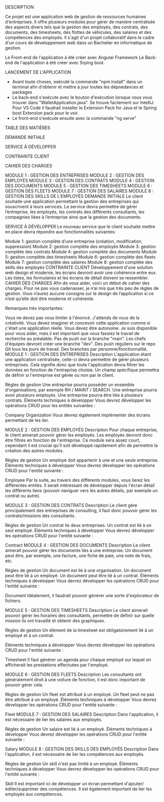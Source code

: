 DESCRIPTION

Ce projet est une application web de gestion de ressources humaines d'entreprises. Il offre plusieurs modules pour gérer de manière centralisée des aspects divers tels que la gestion des employés, des contrats, des documents, des timesheets, des flottes de véhicules, des salaires et des compétences des employés.
Il s'agit d'un projet collaboratif dans le cadre d'un cours de développement web dans un Bachelier en informatique de gestion. 

Le Front-end de l'application à été créer avec Angular Framework
Le Back-end de l'application à été créer avec Srping boot. 

LANCEMENT DE L'APPLICATION
- Avant toute choses, exécuté la commande "npm install" dans un terminal afin d'obtenir et mettre à jour toutes les dépnedances et packages
- Le back-end s'exécute avec le bouton d'exécution lorsque vous vous trouver dans "WalletApplication.java". Se trouve facilement sur IntelliJ. Pour VS Code il faudrait installer le Extension Pack for Java et le Spring boot Extension pack pour le voir. 
- Le front-end s'exécute ensuite avec la commande "ng serve"

TABLE DES MATIÈRES

DEMANDE INITIALE

SERVICE À DÉVELOPPER

CONTRAINTE CLIENT

CAHIER DES CHARGES

MODULE 1 : GESTION DES ENTREPRISES
MODULE 2 : GESTION DES EMPLOYÉS
MODULE 3 : GESTION DES CONTRATS
MODULE 4 : GESTION DES DOCUMENTS
MODULE 5 : GESTION DES TIMESHEETS
MODULE 6 : GESTION DES FLEETS
MODULE 7 : GESTION DES SALAIRES
MODULE 8 : GESTION DES SKILLS DE L’EMPLOYÉS
DEMANDE INITIALE
Le client souhaite une application permettant la gestion des entreprises qui souscrivent à leurs services. Le service devra permettre de gérer l’entreprise, les employés, les contrats des différents consultants, les compagnies liées à l’entreprise ainsi que la gestion des documents.

SERVICE À DÉVELOPPER
Le nouveau service que le client souhaite mettre en place devra répondre aux fonctionnalités suivantes:

Module 1: gestion complète d’une entreprise (création, modification, suppression)
Module 2: gestion complète des employés
Module 3: gestion complète des contrats
Module 4: gestion complète des documents
Module 5: gestion complète des timesheets
Module 6: gestion complète des fleets
Module 7: gestion complète des salaires
Module 8: gestion complète des skills des employés
CONTRAINTE CLIENT
Développement d'une solution web design et moderne, les écrans devront avoir une cohérence entre eux.
Les listes, les formulaires et les écrans de détail doivent se ressembler.
CAHIER DES CHARGES
Afin de vous aider, voici un début de cahier des charges. Pour ne pas vous cadenasser, je n’ai mis que très peu de règles de gestion. Vous n’aurez aucune consigne sur le design de l’application si ce n’est qu’elle doit être moderne et cohérente.

Remarques très importantes:

Vous ne devez pas vous limiter à l'énoncé. J'attends de vous de la créativité. Vous devez imaginer et concevoir cette application comme si c'était une application réelle.
Vous devez être autonome. Je suis disponible pour vous aider, mais il est important que vous fassiez le travail de recherche au préalable.
Pas de push sur la branche "main". Les chefs d'équipes devront créer une branche "dev".
Des push réguliers sur le repo Git tous les jours de travail.
Des branches par personne/fonctionnalité.
MODULE 1 : GESTION DES ENTREPRISES
Description
L'application étant une application centralisée, celle-ci devra permettre de gérer plusieurs entreprises. Cela signifie donc que toute l'application devra filtrer les données en fonction de l'entreprise choisie. Un champ spécifique permettra de définir si l'entreprise est gérée ou non par le client.

Règles de gestion
Une entreprise pourra posséder un ensemble d'organisations, par exemple RH / MAINT / SEARCH.
Une entreprise pourra avoir plusieurs employés.
Une entreprise pourra être liée à plusieurs contrats.
Éléments techniques à développer
Vous devrez développer les opérations CRUD pour les entités suivantes :

Company
Organization
Vous devrez également implémenter des écrans permettant de les lier.

MODULE 2 : GESTION DES EMPLOYÉS
Description
Pour chaque entreprise, le client aimerait pouvoir gérer les employés. Les employés devront donc être filtrés en fonction de l'entreprise. Ce module sera assez court, cependant il est crucial qu'il soit développé rapidement afin de permettre la création des autres modules.

Règles de gestion
Un employé doit appartenir à une et une seule entreprise.
Éléments techniques à développer
Vous devrez développer les opérations CRUD pour l'entité suivante :

Employee
Par la suite, au travers des différents modules, vous lierez les différentes entités. Il serait intéressant de développer depuis l'écran détail les différents liens (pouvoir naviguer vers les autres détails, par exemple un contrat ou autre).

MODULE 3 : GESTION DES CONTRATS
Description
Le client gère principalement des entreprises de consulting, il faut donc pouvoir gérer les contrats/missions des consultants.

Règles de gestion
Un contrat lie deux entreprises.
Un contrat est lié à un seul employé.
Éléments techniques à développer
Vous devrez développer les opérations CRUD pour l'entité suivante :

Contract
MODULE 4 : GESTION DES DOCUMENTS
Description
Le client aimerait pouvoir gérer les documents liés à une entreprise. Un document peut être, par exemple, une facture, une fiche de paie, une note de frais, etc.

Règles de gestion
Un document est lié à une organisation.
Un document peut être lié à un employé.
Un document peut être lié à un contrat.
Éléments techniques à développer
Vous devrez développer les opérations CRUD pour l'entité suivante :

Document
Idéalement, il faudrait pouvoir générer une sorte d'explorateur de fichiers.

MODULE 5 : GESTION DES TIMESHEETS
Description
Le client aimerait pouvoir gérer les horaires des consultants, permettre de définir sur quelle mission ils ont travaillé et obtenir des graphiques.

Règles de gestion
Un élément de la timesheet est obligatoirement lié à un employé et à un contrat.

Éléments techniques à développer
Vous devrez développer les opérations CRUD pour l'entité suivante :

Timesheet
Il faut générer un agenda pour chaque employé sur lequel on afficherait les prestations effectuées par l'employé.

MODULE 6 : GESTION DES FLEETS
Description
Les consultants ont généralement droit à une voiture de fonction, il est donc important de pouvoir gérer cela.

Règles de gestion
Un fleet est attribué à un employé.
Un fleet peut ne pas être attribué à un employé.
Éléments techniques à développer
Vous devrez développer les opérations CRUD pour l'entité suivante :

Fleet
MODULE 7 : GESTION DES SALAIRES
Description
Dans l'application, il est nécessaire de lier les salaires aux employés.

Règles de gestion
Un salaire est lié à un employé.
Éléments techniques à développer
Vous devrez développer les opérations CRUD pour l'entité suivante :

Salary
MODULE 8 : GESTION DES SKILLS DES EMPLOYÉS
Description
Dans l'application, il est nécessaire de lier les compétences aux employés.

Règles de gestion
Un skill n'est pas limité à un employé.
Éléments techniques à développer
Vous devrez développer les opérations CRUD pour l'entité suivante :

Skill
Il est important ici de développer un écran permettant d'ajouter/éditer/supprimer des compétences. Il est également important de lier les employés aux compétences.
